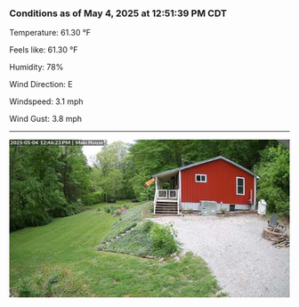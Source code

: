 ### Conditions as of May 4, 2025 at 12:51:39 PM CDT 

Temperature: 61.30 &deg;F

Feels like: 61.30 &deg;F

Humidity: 78%

Wind Direction: E

Windspeed: 3.1 mph

Wind Gust: 3.8 mph

---

<img src="./images/latest.jpeg"/>

